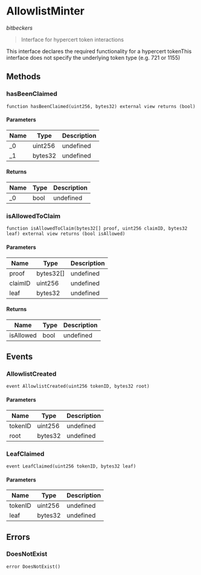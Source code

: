 # AllowlistMinter

_bitbeckers_

> Interface for hypercert token interactions

This interface declares the required functionality for a hypercert tokenThis interface does not specify the underlying token type (e.g. 721 or 1155)

## Methods

### hasBeenClaimed

```solidity
function hasBeenClaimed(uint256, bytes32) external view returns (bool)
```

#### Parameters

| Name | Type    | Description |
| ---- | ------- | ----------- |
| \_0  | uint256 | undefined   |
| \_1  | bytes32 | undefined   |

#### Returns

| Name | Type | Description |
| ---- | ---- | ----------- |
| \_0  | bool | undefined   |

### isAllowedToClaim

```solidity
function isAllowedToClaim(bytes32[] proof, uint256 claimID, bytes32 leaf) external view returns (bool isAllowed)
```

#### Parameters

| Name    | Type      | Description |
| ------- | --------- | ----------- |
| proof   | bytes32[] | undefined   |
| claimID | uint256   | undefined   |
| leaf    | bytes32   | undefined   |

#### Returns

| Name      | Type | Description |
| --------- | ---- | ----------- |
| isAllowed | bool | undefined   |

## Events

### AllowlistCreated

```solidity
event AllowlistCreated(uint256 tokenID, bytes32 root)
```

#### Parameters

| Name    | Type    | Description |
| ------- | ------- | ----------- |
| tokenID | uint256 | undefined   |
| root    | bytes32 | undefined   |

### LeafClaimed

```solidity
event LeafClaimed(uint256 tokenID, bytes32 leaf)
```

#### Parameters

| Name    | Type    | Description |
| ------- | ------- | ----------- |
| tokenID | uint256 | undefined   |
| leaf    | bytes32 | undefined   |

## Errors

### DoesNotExist

```solidity
error DoesNotExist()
```
